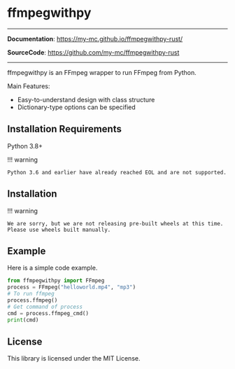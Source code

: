 # ffmpegwithpy

---

**Documentation**: <a href="https://my-mc.github.io/ffmpegwithpy-rust/" target="_blank">https://my-mc.github.io/ffmpegwithpy-rust/</a>

**SourceCode**: <a href="https://github.com/my-mc/ffmpegwithpy-rust" target="_blank">https://github.com/my-mc/ffmpegwithpy-rust</a>

---

ffmpegwithpy is an FFmpeg wrapper to run FFmpeg from Python.

Main Features:

* Easy-to-understand design with class structure
* Dictionary-type options can be specified

## Installation Requirements

Python 3.8+

!!! warning

    Python 3.6 and earlier have already reached EOL and are not supported.

## Installation

!!! warning

    We are sorry, but we are not releasing pre-built wheels at this time.
    Please use wheels built manually.

## Example

Here is a simple code example.

```python
from ffmpegwithpy import FFmpeg
process = FFmpeg("helloworld.mp4", "mp3")
# To run ffmpeg
process.ffmpeg()
# Get command of process
cmd = process.ffmpeg_cmd()
print(cmd)
```

## License

This library is licensed under the MIT License.
